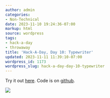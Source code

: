 ```yaml
---
author: admin
categories:
- Non-Technical
date: 2023-11-10 19:24:36-07:00
markup: html
source: wordpress
tags:
- hack-a-day
- throwaway
title: 'Hack-A-Day, Day 10: Typewriter'
updated: 2023-11-11 11:39:10-07:00
wordpress_id: 1173
wordpress_slug: hack-a-day-day-10-typewriter
---
```

Try it out [here][1]. Code is on [github][2].

[![](https://blog.za3k.com/wp-content/uploads/2023/11/screenshot-1024x459.png)][3]

[1]: https://za3k.github.io/ha3k-10-typewriter/
[2]: https://github.com/za3k/ha3k-10-typewriter
[3]: https://za3k.github.io/ha3k-10-typewriter/

